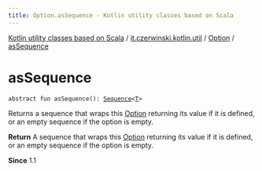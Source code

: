 ```yaml
---
title: Option.asSequence - Kotlin utility classes based on Scala
---
```


[Kotlin utility classes based on Scala](../../index.html) / [it.czerwinski.kotlin.util](../index.html) / [Option](index.html) / [asSequence](./as-sequence.html)

# asSequence

`abstract fun asSequence(): `[`Sequence`](https://kotlinlang.org/api/latest/jvm/stdlib/kotlin.sequences/-sequence/index.html)`<`[`T`](index.html#T)`>`

Returns a sequence that wraps this [Option](index.html) returning its value if it is defined,
or an empty sequence if the option is empty.

**Return**
A sequence that wraps this [Option](index.html) returning its value if it is defined,
or an empty sequence if the option is empty.

**Since**
1.1

